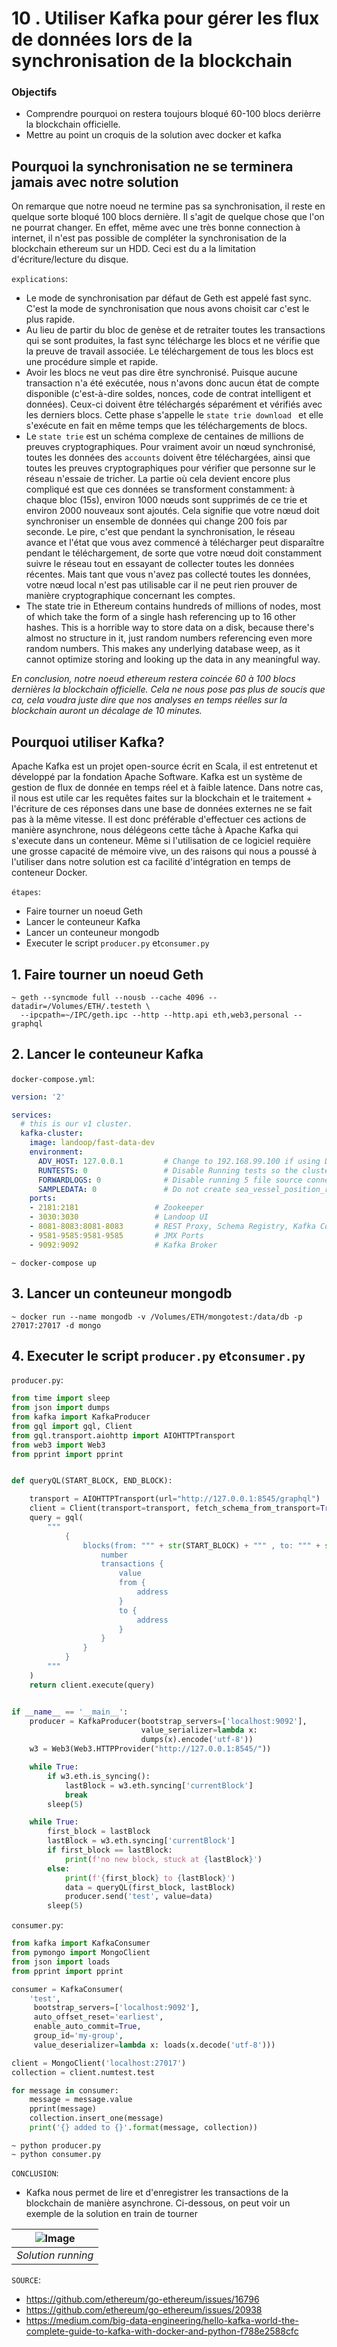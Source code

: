 
# 10 . Utiliser Kafka pour gérer les flux de données lors de la synchronisation de la blockchain


### Objectifs
- Comprendre pourquoi on restera toujours bloqué 60-100 blocs derièrre la blockchain officielle.
- Mettre au point un croquis de la solution avec docker et kafka


## Pourquoi la synchronisation ne se terminera jamais avec notre solution

On remarque que notre noeud ne termine pas sa synchronisation, il reste en quelque sorte bloqué 100 blocs dernière. Il s'agit de quelque chose que l'on ne pourrat changer. 
En effet, même avec une très bonne connection à internet, il n'est pas possible de compléter la synchronisation de la blockchain ethereum sur un HDD. Ceci est du a la limitation d'écriture/lecture du disque.

`explications`:
- Le mode de synchronisation par défaut de Geth est appelé fast sync. C'est la mode de synchronisation que nous avons choisit car c'est le plus rapide.
- Au lieu de partir du bloc de genèse et de retraiter toutes les transactions qui se sont produites, la fast sync télécharge les blocs et ne vérifie que la preuve de travail associée. Le téléchargement de tous les blocs est une procédure simple et rapide.
- Avoir les blocs ne veut pas dire être synchronisé. Puisque aucune transaction n'a été exécutée, nous n'avons donc aucun état de compte disponible (c'est-à-dire soldes, nonces, code de contrat intelligent et données). Ceux-ci doivent être téléchargés séparément et vérifiés avec les derniers blocs. Cette phase s'appelle le `state trie download ` et elle s'exécute en fait en même temps que les téléchargements de blocs.
- Le `state trie` est un schéma complexe de centaines de millions de preuves cryptographiques. Pour vraiment avoir un nœud synchronisé, toutes les données des `accounts` doivent être téléchargées, ainsi que toutes les preuves cryptographiques pour vérifier que personne sur le réseau n'essaie de tricher. La partie où cela devient encore plus compliqué est que ces données se transforment constamment: à chaque bloc (15s), environ 1000 nœuds sont supprimés de ce trie et environ 2000 nouveaux sont ajoutés. Cela signifie que votre nœud doit synchroniser un ensemble de données qui change 200 fois par seconde. Le pire, c'est que pendant la synchronisation, le réseau avance et l'état que vous avez commencé à télécharger peut disparaître pendant le téléchargement, de sorte que votre nœud doit constamment suivre le réseau tout en essayant de collecter toutes les données récentes. Mais tant que vous n'avez pas collecté toutes les données, votre nœud local n'est pas utilisable car il ne peut rien prouver de manière cryptographique concernant les comptes.
- The state trie in Ethereum contains hundreds of millions of nodes, most of which take the form of a single hash referencing up to 16 other hashes. This is a horrible way to store data on a disk, because there's almost no structure in it, just random numbers referencing even more random numbers. This makes any underlying database weep, as it cannot optimize storing and looking up the data in any meaningful way.

*En conclusion, notre noeud ethereum restera coincée 60 à 100 blocs dernières la blockchain officielle. Cela ne nous pose pas plus de soucis que ca, cela voudra juste dire que nos analyses en temps réelles sur la blockchain auront un décalage de 10 minutes.*


## Pourquoi utiliser Kafka?

Apache Kafka est un projet open-source écrit en Scala, il est entretenut et développé par la fondation Apache Software. 
Kafka est un système de gestion de flux de donnée en temps réel et à faible latence. Dans notre cas, il nous est utile car les requêtes faites sur la blockchain et le traitement + l'écriture de ces réponses 
dans une base de données externes ne se fait pas à la même vitesse. Il est donc préférable d'effectuer ces actions de manière asynchrone, nous délégeons cette tâche à Apache Kafka qui s'execute dans un conteneur.
Même si l'utilisation de ce logiciel requière une grosse capacité de mémoire vive, un des raisons qui nous a poussé à l'utiliser dans notre solution est ca facilité d'intégration en temps de conteneur Docker. 

`étapes`:
- Faire tourner un noeud Geth
- Lancer le conteuneur Kafka
- Lancer un conteuneur mongodb
- Executer le script `producer.py` et`consumer.py`

## 1. Faire tourner un noeud Geth
```shell script
~ geth --syncmode full --nousb --cache 4096 --datadir=/Volumes/ETH/.testeth \
  --ipcpath=~/IPC/geth.ipc --http --http.api eth,web3,personal --graphql
```

## 2. Lancer le conteuneur Kafka
`docker-compose.yml`:
```yaml
version: '2'

services:
  # this is our v1 cluster.
  kafka-cluster:
    image: landoop/fast-data-dev
    environment:
      ADV_HOST: 127.0.0.1         # Change to 192.168.99.100 if using Docker Toolbox
      RUNTESTS: 0                 # Disable Running tests so the cluster starts faster
      FORWARDLOGS: 0              # Disable running 5 file source connectors that bring application logs into Kafka topics
      SAMPLEDATA: 0               # Do not create sea_vessel_position_reports, nyc_yellow_taxi_trip_data, reddit_posts topics with sample Avro records.
    ports:
    - 2181:2181                 # Zookeeper
    - 3030:3030                 # Landoop UI
    - 8081-8083:8081-8083       # REST Proxy, Schema Registry, Kafka Connect ports
    - 9581-9585:9581-9585       # JMX Ports
    - 9092:9092                 # Kafka Broker
```
```shell script
~ docker-compose up
```

## 3. Lancer un conteuneur mongodb
```shell script
~ docker run --name mongodb -v /Volumes/ETH/mongotest:/data/db -p 27017:27017 -d mongo
```

## 4. Executer le script `producer.py` et`consumer.py`

`producer.py`:
```python
from time import sleep
from json import dumps
from kafka import KafkaProducer
from gql import gql, Client
from gql.transport.aiohttp import AIOHTTPTransport
from web3 import Web3
from pprint import pprint


def queryQL(START_BLOCK, END_BLOCK):

    transport = AIOHTTPTransport(url="http://127.0.0.1:8545/graphql")
    client = Client(transport=transport, fetch_schema_from_transport=True, execute_timeout=120)
    query = gql(
        """
            {
                blocks(from: """ + str(START_BLOCK) + """ , to: """ + str(END_BLOCK) + """) {
                    number
                    transactions {
                        value
                        from {
                            address 
                        }
                        to {
                            address 
                        }
                    }
                }
            }
        """
    )
    return client.execute(query)


if __name__ == '__main__':
    producer = KafkaProducer(bootstrap_servers=['localhost:9092'],
                             value_serializer=lambda x:
                             dumps(x).encode('utf-8'))
    w3 = Web3(Web3.HTTPProvider("http://127.0.0.1:8545/"))

    while True:
        if w3.eth.is_syncing():
            lastBlock = w3.eth.syncing['currentBlock']
            break
        sleep(5)

    while True:
        first_block = lastBlock
        lastBlock = w3.eth.syncing['currentBlock']
        if first_block == lastBlock:
            print(f'no new block, stuck at {lastBlock}')
        else:
            print(f'{first_block} to {lastBlock}')
            data = queryQL(first_block, lastBlock)
            producer.send('test', value=data)
        sleep(5)
```

`consumer.py`:
```python
from kafka import KafkaConsumer
from pymongo import MongoClient
from json import loads
from pprint import pprint

consumer = KafkaConsumer(
    'test',
     bootstrap_servers=['localhost:9092'],
     auto_offset_reset='earliest',
     enable_auto_commit=True,
     group_id='my-group',
     value_deserializer=lambda x: loads(x.decode('utf-8')))

client = MongoClient('localhost:27017')
collection = client.numtest.test

for message in consumer:
    message = message.value
    pprint(message)
    collection.insert_one(message)
    print('{} added to {}'.format(message, collection))
```


```shell script
~ python producer.py
~ python consumer.py
```

`CONCLUSION`:
- Kafka nous permet de lire et d'enregistrer les transactions de la blockchain de manière asynchrone. Ci-dessous, on peut voir un exemple de la solution en train de tourner

| ![Image](../img/shells_SK08.png) |
|:--:|
| *Solution running* |


`SOURCE`: 
- https://github.com/ethereum/go-ethereum/issues/16796  
- https://github.com/ethereum/go-ethereum/issues/20938     
- https://medium.com/big-data-engineering/hello-kafka-world-the-complete-guide-to-kafka-with-docker-and-python-f788e2588cfc
